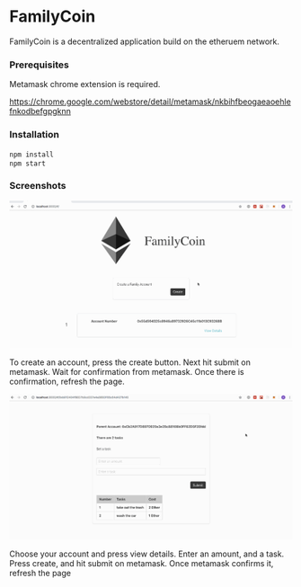 # FamilyCoin
FamilyCoin is a decentralized application build on the etheruem network. 

### Prerequisites
Metamask chrome extension is required.

https://chrome.google.com/webstore/detail/metamask/nkbihfbeogaeaoehlefnkodbefgpgknn

### Installation

```
npm install
npm start
```

### Screenshots
![](media/part1.gif)

To create an account, press the create button. Next hit submit on metamask. Wait for confirmation from metamask. Once there is confirmation, refresh the page. 



![](media/part2.gif)



Choose your account and press view details. Enter an amount, and a task. Press create, and hit submit on metamask. Once metamask confirms it, refresh the page 
